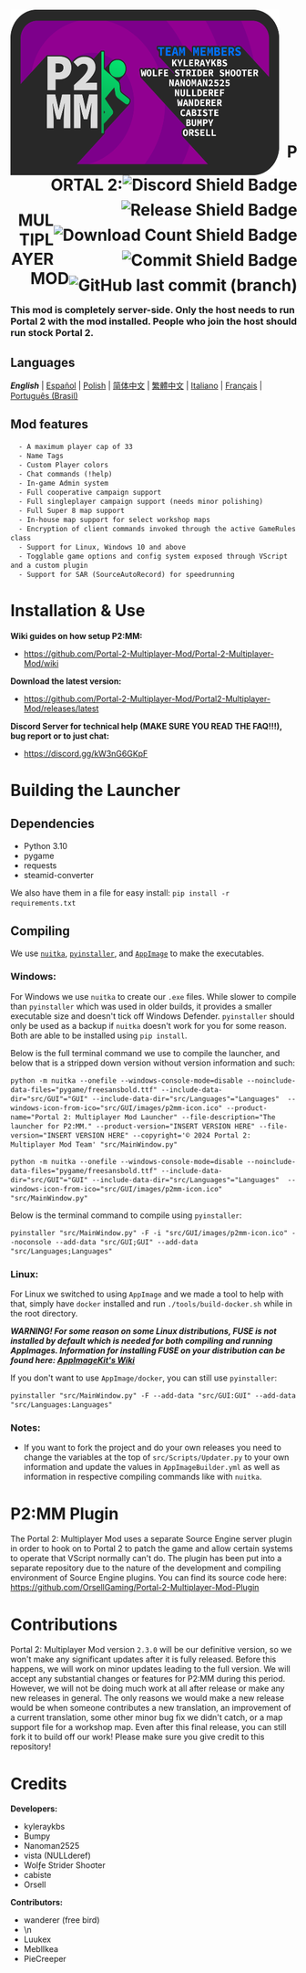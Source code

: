 <h1>
  <img src="https://github.com/Portal-2-Multiplayer-Mod/P2MM-ART/blob/e56d8c209eb3f143bb0607dc1e59730e517ecca6/Banners/P2MMBannerREADME.png?raw=true" alt="P2MMBannerREADME" width="472" height="290" align="left">
  <a href="https://discord.gg/nXRygGNxyK" target="_blank">
      <img src="https://img.shields.io/discord/839651379034193920?color=blue&label=Discord%20Users&style=for-the-badge&logo=discord&logoWidth=20"
              alt="Discord Shield Badge" style="margin-bottom: 10px;" align="right">
  </a>
  <br>
  <a href="https://github.com/Portal-2-Multiplayer-Mod/Portal-2-Multiplayer-Mod/releases/latest">
      <img src="https://img.shields.io/github/release-date/Portal-2-Multiplayer-Mod/Portal-2-Multiplayer-Mod?color=red&label=Latest%20Release&style=for-the-badge"
              alt="Release Shield Badge" style="margin-bottom: 10px;" align="right">
  </a>
  <br>
  <img src="https://img.shields.io/github/downloads/Portal-2-Multiplayer-Mod/Portal-2-Multiplayer-Mod/total?style=for-the-badge&label=TOTAL%20DOWNLOAD%20COUNT"
          alt="Download Count Shield Badge" style="margin-bottom: 10px;" align="right">
  </a>
  <br>
  <a href="https://github.com/Portal-2-Multiplayer-Mod/Portal-2-Multiplayer-Mod/commits/main">
      <img src="https://img.shields.io/github/last-commit/Portal-2-Multiplayer-Mod/Portal-2-Multiplayer-Mod?label=LAST%20COMMIT%20(MAIN)&style=for-the-badge"
              alt="Commit Shield Badge" style="margin-bottom: 10px;" align="right">
  </a>
  <br>
  <a href="https://github.com/Portal-2-Multiplayer-Mod/Portal-2-Multiplayer-Mod/commits/dev">
      <img src="https://img.shields.io/github/last-commit/Portal-2-Multiplayer-Mod/Portal-2-Multiplayer-Mod/dev?style=for-the-badge&label=LAST%20COMMIT%20(DEV)&color=%2334a5eb"
              alt="GitHub last commit (branch)" align="right">
  </a>
  <br>
  <br>
  <p align="right">PORTAL 2:</p>
  <p align="right">MULTIPLAYER MOD</p>
</h1>

### This mod is completely server-side. Only the host needs to run Portal 2 with the mod installed. People who join the host should run stock Portal 2.

## Languages

**_English_** | [Español](README.es.md) | [Polish](README.pl.md) | [简体中文](README.zh-CN.md) | [繁體中文](README.zh-TW.md) | [Italiano](README.it.md) | [Français](README.fr.md) | [Português (Brasil)](README.pt_BR.md)

## Mod features

```
  - A maximum player cap of 33
  - Name Tags
  - Custom Player colors
  - Chat commands (!help)
  - In-game Admin system
  - Full cooperative campaign support
  - Full singleplayer campaign support (needs minor polishing)
  - Full Super 8 map support
  - In-house map support for select workshop maps
  - Encryption of client commands invoked through the active GameRules class
  - Support for Linux, Windows 10 and above
  - Togglable game options and config system exposed through VScript and a custom plugin
  - Support for SAR (SourceAutoRecord) for speedrunning
```

# Installation & Use

**Wiki guides on how setup P2:MM:**

- <https://github.com/Portal-2-Multiplayer-Mod/Portal-2-Multiplayer-Mod/wiki>

**Download the latest version:**

- <https://github.com/Portal-2-Multiplayer-Mod/Portal2-Multiplayer-Mod/releases/latest>

**Discord Server for technical help (MAKE SURE YOU READ THE FAQ!!!), bug report or to just chat:**

- <https://discord.gg/kW3nG6GKpF>

# Building the Launcher

## Dependencies

- Python 3.10
- pygame
- requests
- steamid-converter

We also have them in a file for easy install: `pip install -r requirements.txt`

## Compiling

We use [`nuitka`](https://nuitka.net/), [`pyinstaller`](https://pypi.org/project/pyinstaller/), and [`AppImage`](https://appimage.org/) to make the executables.

### Windows:

For Windows we use `nuitka` to create our `.exe` files. While slower to compile than `pyinstaller` which was used in older builds, it provides a smaller executable size and doesn't tick off Windows Defender. `pyinstaller` should only be used as a backup if `nuitka` doesn't work for you for some reason. Both are able to be installed using `pip install`.

Below is the full terminal command we use to compile the launcher, and below that is a stripped down version without version information and such:

```shell
python -m nuitka --onefile --windows-console-mode=disable --noinclude-data-files="pygame/freesansbold.ttf" --include-data-dir="src/GUI"="GUI" --include-data-dir="src/Languages"="Languages"  --windows-icon-from-ico="src/GUI/images/p2mm-icon.ico" --product-name="Portal 2: Multiplayer Mod Launcher" --file-description="The launcher for P2:MM." --product-version="INSERT VERSION HERE" --file-version="INSERT VERSION HERE" --copyright='© 2024 Portal 2: Multiplayer Mod Team' "src/MainWindow.py"
```

```shell
python -m nuitka --onefile --windows-console-mode=disable --noinclude-data-files="pygame/freesansbold.ttf" --include-data-dir="src/GUI"="GUI" --include-data-dir="src/Languages"="Languages"  --windows-icon-from-ico="src/GUI/images/p2mm-icon.ico" "src/MainWindow.py"
```

Below is the terminal command to compile using `pyinstaller`:

```shell
pyinstaller "src/MainWindow.py" -F -i "src/GUI/images/p2mm-icon.ico" --noconsole --add-data "src/GUI;GUI" --add-data "src/Languages;Languages"
```

### Linux:

For Linux we switched to using `AppImage` and we made a tool to help with that, simply have `docker` installed and run `./tools/build-docker.sh` while in the root directory.

_**WARNING! For some reason on some Linux distributions, FUSE is not installed by default which is needed for both compiling and running AppImages. Information for installing FUSE on your distribution can be found here: [AppImageKit's Wiki](https://github.com/AppImage/AppImageKit/wiki/FUSE)**_

If you don't want to use `AppImage/docker`, you can still use `pyinstaller`:

```shell
pyinstaller "src/MainWindow.py" -F --add-data "src/GUI:GUI" --add-data "src/Languages:Languages"
```

### Notes:

- If you want to fork the project and do your own releases you need to change the variables at the top of `src/Scripts/Updater.py` to your own information and update the values in `AppImageBuilder.yml` as well as information in respective compiling commands like with `nuitka`.

# P2:MM Plugin

The Portal 2: Multiplayer Mod uses a separate Source Engine server plugin in order to hook on to Portal 2 to patch the game and allow certain systems to operate that VScript normally can't do. The plugin has been put into a separate repository due to the nature of the development and compiling environment of Source Engine plugins. You can find its source code here: <https://github.com/OrsellGaming/Portal-2-Multiplayer-Mod-Plugin>

# Contributions

Portal 2: Multiplayer Mod version `2.3.0` will be our definitive version, so we won't make any significant updates after it is fully released. Before this happens, we will work on minor updates leading to the full version. We will accept any substantial changes or features for P2:MM during this period. However, we will not be doing much work at all after release or make any new releases in general. The only reasons we would make a new release would be when someone contributes a new translation, an improvement of a current translation, some other minor bug fix we didn't catch, or a map support file for a workshop map. Even after this final release, you can still fork it to build off our work! Please make sure you give credit to this repository!

# Credits

**Developers:**

- kyleraykbs
- Bumpy
- Nanoman2525
- vista (NULLderef)
- Wolƒe Strider Shoσter
- cabiste
- Orsell

**Contributors:**

- wanderer (free bird)
- \n
- Luukex
- MeblIkea
- PieCreeper
